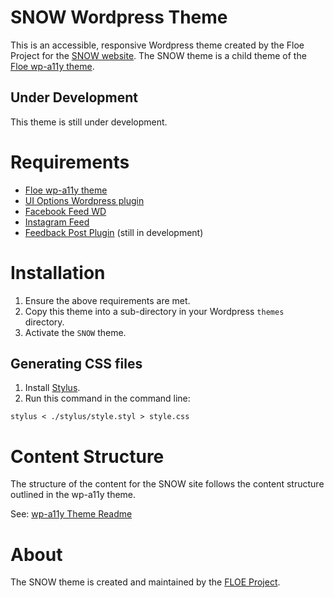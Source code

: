 # SNOW Wordpress Theme

This is an accessible, responsive Wordpress theme created by the Floe Project for the [SNOW website](https://snow.idrc.ocadu.ca/). The SNOW theme is a child theme of the [Floe wp-a11y theme](https://github.com/jhung/wp-a11y-theme/).

## Under Development

This theme is still under development.

# Requirements

* [Floe wp-a11y theme](https://github.com/jhung/wp-a11y-theme/)
* [UI Options Wordpress plugin](https://github.com/fluid-project/uio-wordpress-plugin)
* [Facebook Feed WD](https://wordpress.org/plugins/wd-facebook-feed/)
* [Instagram Feed](https://wordpress.org/plugins/instagram-feed/)
* [Feedback Post Plugin](https://github.com/jhung/feedback-post-plugin/tree/v0-0-1) (still in development)

# Installation

1. Ensure the above requirements are met.
2. Copy this theme into a sub-directory in your Wordpress `themes` directory.
3. Activate the `SNOW` theme.

## Generating CSS files

1. Install [Stylus](http://stylus-lang.com/).
2. Run this command in the command line:
```
stylus < ./stylus/style.styl > style.css
```

# Content Structure

The structure of the content for the SNOW site follows the content structure outlined in the wp-a11y theme.

See: [wp-a11y Theme Readme](https://github.com/jhung/wp-a11y-theme/blob/foundation/README.md)

# About

The SNOW theme is created and maintained by the [FLOE Project](http://www.floeproject.org/).
